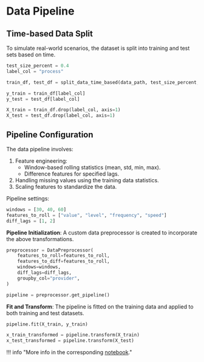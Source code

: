 # Data Pipeline

## **Time-based Data Split**
To simulate real-world scenarios, the dataset is split into training and test sets based on time.

```python
test_size_percent = 0.4
label_col = "process"

train_df, test_df = split_data_time_based(data_path, test_size_percent, label_col)

y_train = train_df[label_col]
y_test = test_df[label_col]

X_train = train_df.drop(label_col, axis=1)
X_test = test_df.drop(label_col, axis=1)
```

## **Pipeline Configuration**

The data pipeline involves:

1. Feature engineering:
   - Window-based rolling statistics (mean, std, min, max).
   - Difference features for specified lags.
2. Handling missing values using the training data statistics.
3. Scaling features to standardize the data.

Pipeline settings:
```python
windows = [30, 40, 60]
features_to_roll = ["value", "level", "frequency", "speed"]
diff_lags = [1, 2]
```

**Pipeline Initialization**: A custom data preprocessor is created to incorporate the above transformations.

```python
preprocessor = DataPreprocessor(
    features_to_roll=features_to_roll,
    features_to_diff=features_to_roll,
    windows=windows,
    diff_lags=diff_lags,
    groupby_col="provider",
)

pipeline = preprocessor.get_pipeline()
```

**Fit and Transform**: The pipeline is fitted on the training data and applied to both training and test datasets.

```python
pipeline.fit(X_train, y_train)

x_train_transformed = pipeline.transform(X_train)
x_test_transformed = pipeline.transform(X_test)
```

!!! info "More info in the corresponding [notebook](https://github.com/gbatsis/ts_clf_event/blob/feat-data_preprocessing/notebooks/02.%20Data%20processing.ipynb)."